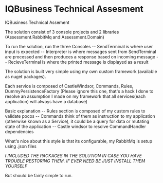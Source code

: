 # IQBusiness Technical Assesment
IQBusiness Technical Assement

The solution consist of 3 console projects and 2 libraries (Assessment.RabbitMq and Assessment.Domain)

To run the solution, run the three Consoles
  -- SendTerminal is where user input is expected
  -- Interpreter is where messages sent from SendTerminal are processed and then produces a response based on incoming message
  -- RecieveTerminal is where the printed message is displayed as a result
  
The solution is built very simple using my own custom framework (available as nuget packages).

Each service is composed of CastleWindsor, Commands, Rules, DummyPersistenceFactory (Please ignore this one, that's a hack I done to resolve an assumption I made on my framework that all services(each application) will always have a database)

Basic explanation
-- Rules section is composed of my custom rules to validate pocos
-- Commands think of them as instruction to my application (otherwise known as a Service), it could be a query for data or mutating state of the application
-- Castle windsor to resolve CommandHandler dependencies

What's nice about this style is that its configurable, my RabbitMq is setup using .json files


*I INCLUDED THE PACKAGES IN THE SOLUTION IN CASE YOU HAVE TROUBLE RESTORING THEM. IF EVER NEED BE JUST INSTALL THEM YOURSELF*

But should be fairly simple to run.
